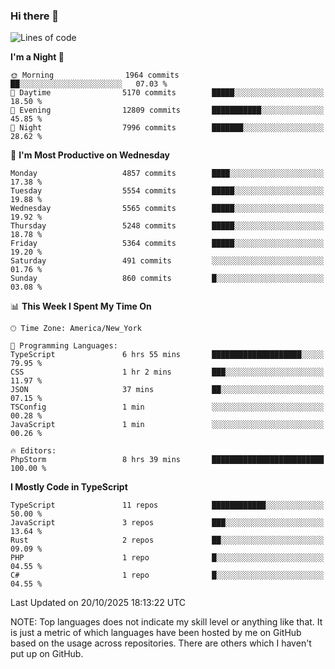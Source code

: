### Hi there 👋

<!--
**LynxJinxxy/LynxJinxxy** is a ✨ _special_ ✨ repository because its `README.md` (this file) appears on your GitHub profile.

Here are some ideas to get you started:

- 🔭 I’m currently working on ...
- 🌱 I’m currently learning ...
- 👯 I’m looking to collaborate on ...
- 🤔 I’m looking for help with ...
- 💬 Ask me about ...
- 📫 How to reach me: ...
- 😄 Pronouns: ...
- ⚡ Fun fact: ...
-->

<!--START_SECTION:waka-->
![Lines of code](https://img.shields.io/badge/From%20Hello%20World%20I%27ve%20Written-35.7%20million%20lines%20of%20code-blue)

**I'm a Night 🦉** 

```text
🌞 Morning                1964 commits        ██░░░░░░░░░░░░░░░░░░░░░░░   07.03 % 
🌆 Daytime                5170 commits        █████░░░░░░░░░░░░░░░░░░░░   18.50 % 
🌃 Evening                12809 commits       ███████████░░░░░░░░░░░░░░   45.85 % 
🌙 Night                  7996 commits        ███████░░░░░░░░░░░░░░░░░░   28.62 % 
```
📅 **I'm Most Productive on Wednesday** 

```text
Monday                   4857 commits        ████░░░░░░░░░░░░░░░░░░░░░   17.38 % 
Tuesday                  5554 commits        █████░░░░░░░░░░░░░░░░░░░░   19.88 % 
Wednesday                5565 commits        █████░░░░░░░░░░░░░░░░░░░░   19.92 % 
Thursday                 5248 commits        █████░░░░░░░░░░░░░░░░░░░░   18.78 % 
Friday                   5364 commits        █████░░░░░░░░░░░░░░░░░░░░   19.20 % 
Saturday                 491 commits         ░░░░░░░░░░░░░░░░░░░░░░░░░   01.76 % 
Sunday                   860 commits         █░░░░░░░░░░░░░░░░░░░░░░░░   03.08 % 
```


📊 **This Week I Spent My Time On** 

```text
🕑︎ Time Zone: America/New_York

💬 Programming Languages: 
TypeScript               6 hrs 55 mins       ████████████████████░░░░░   79.95 % 
CSS                      1 hr 2 mins         ███░░░░░░░░░░░░░░░░░░░░░░   11.97 % 
JSON                     37 mins             ██░░░░░░░░░░░░░░░░░░░░░░░   07.15 % 
TSConfig                 1 min               ░░░░░░░░░░░░░░░░░░░░░░░░░   00.28 % 
JavaScript               1 min               ░░░░░░░░░░░░░░░░░░░░░░░░░   00.26 % 

🔥 Editors: 
PhpStorm                 8 hrs 39 mins       █████████████████████████   100.00 % 
```

**I Mostly Code in TypeScript** 

```text
TypeScript               11 repos            ████████████░░░░░░░░░░░░░   50.00 % 
JavaScript               3 repos             ███░░░░░░░░░░░░░░░░░░░░░░   13.64 % 
Rust                     2 repos             ██░░░░░░░░░░░░░░░░░░░░░░░   09.09 % 
PHP                      1 repo              █░░░░░░░░░░░░░░░░░░░░░░░░   04.55 % 
C#                       1 repo              █░░░░░░░░░░░░░░░░░░░░░░░░   04.55 % 
```




 Last Updated on 20/10/2025 18:13:22 UTC
<!--END_SECTION:waka-->
NOTE: Top languages does not indicate my skill level or anything like that. It is just a metric of which languages have been hosted by me on GitHub based on the usage across repositories. There are others which I haven't put up on GitHub.
